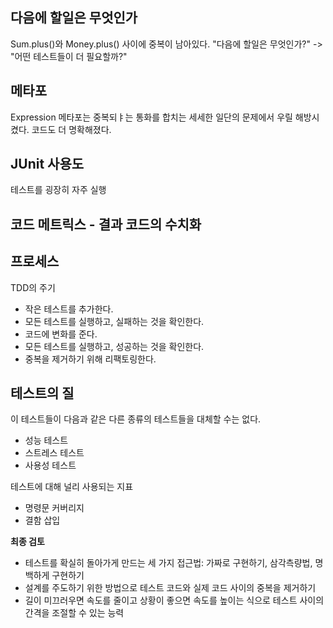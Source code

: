 ## 다음에 할일은 무엇인가
Sum.plus()와 Money.plus() 사이에 중복이 남아있다.
"다음에 할일은 무엇인가?" -> "어떤 테스트들이 더 필요할까?"

## 메타포
Expression 메타포는 중복되ㅑ는 통화를 합치는 세세한 일단의 문제에서 우릴 해방시켰다.
코드도 더 명확해졌다.

## JUnit 사용도
테스트를 굉장히 자주 실행 

## 코드 메트릭스 - 결과 코드의 수치화

## 프로세스
TDD의 주기
- 작은 테스트를 추가한다.
- 모든 테스트를 실행하고, 실패하는 것을 확인한다.
- 코드에 변화를 준다.
- 모든 테스트를 실행하고, 성공하는 것을 확인한다.
- 중복을 제거하기 위해 리팩토링한다.

## 테스트의 질
이 테스트들이 다음과 같은 다른 종류의 테스트들을 대체할 수는 없다.
- 성능 테스트
- 스트레스 테스트
- 사용성 테스트

테스트에 대해 널리 사용되는 지표
- 명령문 커버리지
- 결함 삽입

**최종 검토**
- 테스트를 확실히 돌아가게 만드는 세 가지 접근법: 가짜로 구현하기, 삼각측량법, 명백하게 구현하기
- 설계를 주도하기 위한 방법으로 테스트 코드와 실제 코드 사이의 중복을 제거하기
- 길이 미끄러우면 속도를 줄이고 상황이 좋으면 속도를 높이는 식으로 테스트 사이의 간격을 조절할 수 있는 능력